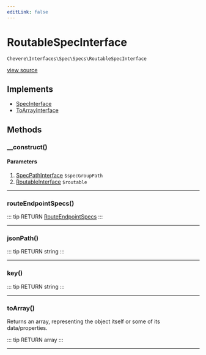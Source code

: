 ```yaml
---
editLink: false
---
```


# RoutableSpecInterface

`Chevere\Interfaces\Spec\Specs\RoutableSpecInterface`

[view source](https://github.com/chevere/chevere/blob/master/interfaces/Spec/Specs/RoutableSpecInterface.php)

## Implements

- [SpecInterface](../SpecInterface.md)
- [ToArrayInterface](../../To/ToArrayInterface.md)

## Methods

### __construct()

#### Parameters

1. [SpecPathInterface](../SpecPathInterface.md) `$specGroupPath`
2. [RoutableInterface](../../Router/RoutableInterface.md) `$routable`

---

### routeEndpointSpecs()

::: tip RETURN
[RouteEndpointSpecs](../../../Components/Spec/Specs/RouteEndpointSpecs.md)
:::

---

### jsonPath()

::: tip RETURN
string
:::

---

### key()

::: tip RETURN
string
:::

---

### toArray()

Returns an array, representing the object itself or some of its data/properties.

::: tip RETURN
array
:::

---
